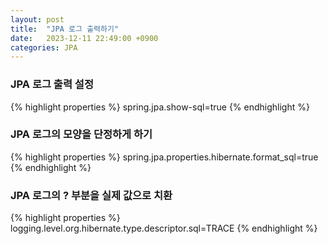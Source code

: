 ```yaml
---
layout: post
title:  "JPA 로그 출력하기"
date:   2023-12-11 22:49:00 +0900
categories: JPA
---
```


### JPA 로그 출력 설정

{% highlight properties %}
spring.jpa.show-sql=true
{% endhighlight %}

### JPA 로그의 모양을 단정하게 하기

{% highlight properties %}
spring.jpa.properties.hibernate.format_sql=true
{% endhighlight %}

### JPA 로그의 ? 부분을 실제 값으로 치환

{% highlight properties %}
logging.level.org.hibernate.type.descriptor.sql=TRACE
{% endhighlight %}